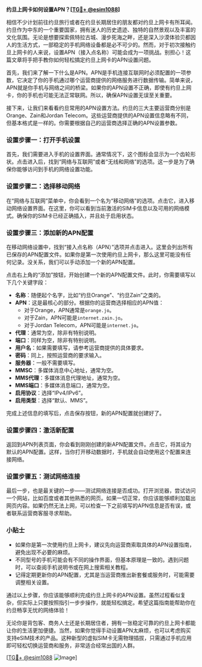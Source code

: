**约旦上网卡如何设置APN？[[TG💪+ @esim1088](https://t.me/s/esim1088)]**

相信不少计划前往约旦旅行或者在约旦长期居住的朋友都对约旦上网卡有所耳闻。约旦作为中东的一个重要国家，拥有迷人的历史遗迹、独特的自然景观以及丰富的文化氛围。无论是想要探索佩特拉古城、漫步死海之畔，还是深入沙漠体验贝都因人的生活方式，一部稳定的手机网络设备都是必不可少的。然而，对于初次接触约旦上网卡的人来说，设置APN（接入点名称）可能会成为一项挑战。别担心！这篇文章将手把手教你如何轻松搞定约旦上网卡的APN设置问题。

首先，我们来了解一下什么是APN。APN是手机连接互联网时必须配置的一项参数，它决定了你的手机通过哪个运营商提供的网络服务进行数据传输。简单来说，APN就是你手机与网络之间的桥梁。如果你的APN设置不正确，即使有约旦上网卡，你的手机也可能无法正常联网。所以，确保APN设置无误至关重要。

接下来，让我们来看看约旦常用的APN设置方法。约旦的三大主要运营商分别是Orange、Zain和Jordan Telecom。这些运营商提供的APN设置信息略有不同，但基本格式是一样的。你需要根据自己的运营商选择正确的APN设置参数。

### 设置步骤一：打开手机设置

首先，我们需要进入手机的设置界面。通常情况下，这个图标会显示为一个齿轮形状。点击进入后，找到“网络与互联网”或者“无线和网络”的选项。这一步是为了确保你能够访问到手机的网络设置功能。

### 设置步骤二：选择移动网络

在“网络与互联网”菜单中，你会看到一个名为“移动网络”的选项。点击它，进入移动网络设置界面。在这里，你可以看到当前激活的SIM卡信息以及可用的网络模式。确保你的SIM卡已经正确插入，并且处于启用状态。

### 设置步骤三：添加新的APN配置

在移动网络设置中，找到“接入点名称（APN）”选项并点击进入。这里会列出所有已保存的APN配置文件。如果你是第一次使用约旦上网卡，那么这里可能没有任何记录。没关系，我们可以手动添加一个新的APN配置。

点击右上角的“添加”按钮，开始创建一个新的APN配置文件。此时，你需要填写以下几个关键字段：

- **名称**：随便起个名字，比如“约旦Orange”、“约旦Zain”之类的。
- **APN**：这是最核心的部分。根据你的运营商选择相应的APN值：
  - 对于Orange，APN通常是`orange.jo`。
  - 对于Zain，APN可能是`internet.zain.jo`。
  - 对于Jordan Telecom，APN可能是`internet.jo`。
- **代理**：通常为空，除非有特别说明。
- **端口**：同样为空，除非有特别说明。
- **用户名**：如果需要填写，请参考运营商提供的具体要求。
- **密码**：同上，按照运营商的要求输入。
- **服务器**：一般不需要填写。
- **MMSC**：多媒体消息中心地址，通常为空。
- **MMS代理**：多媒体消息代理地址，通常为空。
- **MMS端口**：多媒体消息端口，通常为空。
- **启用协议**：选择“IPv4/IPv6”。
- **启用类型**：选择“默认、MMS”。

完成上述信息的填写后，点击保存按钮，新的APN配置就创建好了。

### 设置步骤四：激活新配置

返回到APN列表页面，你会看到刚刚创建的新APN配置文件。点击它，将其设为默认的APN配置。这样，当你打开移动数据时，手机就会自动使用这个配置来连接网络。

### 设置步骤五：测试网络连接

最后一步，也是最关键的一步——测试网络连接是否成功。打开浏览器，尝试访问一个网站，比如百度或者其他熟悉的网页。如果一切正常，你应该能够顺利加载出网页内容。如果仍然无法上网，可以检查一下之前填写的APN信息是否有误，或者联系运营商客服寻求帮助。

### 小贴士

- 如果你是第一次使用约旦上网卡，建议先向运营商索取具体的APN设置指南，避免出现不必要的麻烦。
- 不同型号的手机可能会有不同的操作界面，但基本原理是一致的。遇到问题时，可以查阅手机说明书或在网上搜索相关教程。
- 记得定期更新你的APN配置，尤其是当运营商推出新套餐或服务时，可能需要调整相关设置。

通过以上步骤，你应该能够顺利完成约旦上网卡的APN设置。虽然过程看似复杂，但实际上只要按照指引一步步操作，就能轻松搞定。希望这篇指南能帮助你在约旦畅享无忧的网络体验！

无论你是背包客、商务人士还是长期居住者，拥有一张稳定可靠的约旦上网卡都能让你的生活更加便捷。当然，如果你觉得手动设置APN太麻烦，也可以考虑购买支持eSIM技术的产品。这种新型的虚拟SIM卡无需物理插拔，只需通过手机应用即可轻松切换运营商和服务，非常适合经常出国的人群。

[[TG💪+ @esim1088](https://t.me/s/esim1088) ![Image](https://i.postimg.cc/4NQfJmqS/Snipaste-2025-05-13-00-14-12.png)]